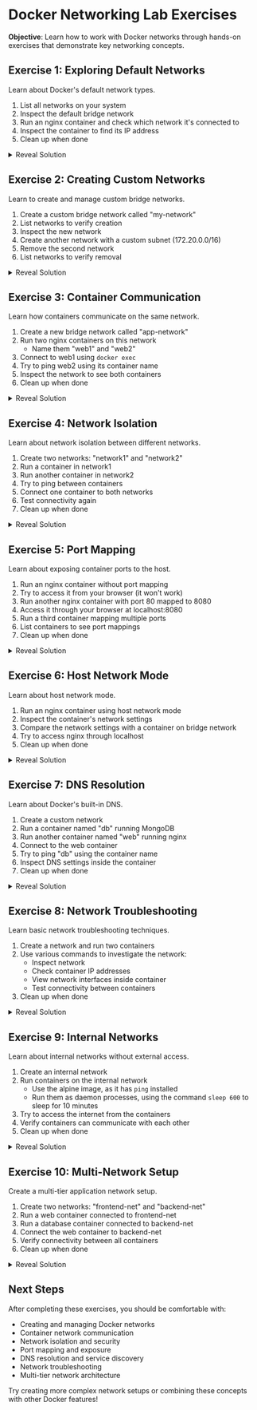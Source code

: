 # Docker Networking Lab Exercises

__Objective__: Learn how to work with Docker networks through hands-on exercises that demonstrate key networking concepts.

## Exercise 1: Exploring Default Networks
Learn about Docker's default network types.

1. List all networks on your system
2. Inspect the default bridge network
3. Run an nginx container and check which network it's connected to
4. Inspect the container to find its IP address
5. Clean up when done

<details>
<summary>Reveal Solution</summary>

```bash
# List all networks
docker network ls

# Inspect bridge network
docker network inspect bridge

# Run container
docker run -d --name web1 nginx

# Check container's network
docker inspect web1 | grep -A 10 "Networks"

# Clean up
docker stop web1
docker rm web1
```
</details>

## Exercise 2: Creating Custom Networks
Learn to create and manage custom bridge networks.

1. Create a custom bridge network called "my-network"
2. List networks to verify creation
3. Inspect the new network
4. Create another network with a custom subnet (172.20.0.0/16)
5. Remove the second network
6. List networks to verify removal

<details>
<summary>Reveal Solution</summary>

```bash
# Create custom network
docker network create my-network

# List networks
docker network ls

# Inspect network
docker network inspect my-network

# Create network with custom subnet
docker network create --subnet=172.20.0.0/16 custom-subnet

# Remove network
docker network rm custom-subnet

# Verify removal
docker network ls
```
</details>

## Exercise 3: Container Communication
Learn how containers communicate on the same network.

1. Create a new bridge network called "app-network"
2. Run two nginx containers on this network
   - Name them "web1" and "web2"
3. Connect to web1 using `docker exec`
4. Try to ping web2 using its container name
5. Inspect the network to see both containers
6. Clean up when done

<details>
<summary>Reveal Solution</summary>

```bash
# Create network
docker network create app-network

# Run containers
docker run -d --name web1 --network app-network nginx
docker run -d --name web2 --network app-network nginx

# Connect to web1 and ping web2
docker exec -it web1 apt-get update
docker exec -it web1 apt-get install -y iputils-ping
docker exec -it web1 ping web2

# Inspect network
docker network inspect app-network

# Clean up
docker stop web1 web2
docker rm web1 web2
docker network rm app-network
```
</details>

## Exercise 4: Network Isolation
Learn about network isolation between different networks.

1. Create two networks: "network1" and "network2"
2. Run a container in network1
3. Run another container in network2
4. Try to ping between containers
5. Connect one container to both networks
6. Test connectivity again
7. Clean up when done

<details>
<summary>Reveal Solution</summary>

```bash
# Create networks
docker network create network1
docker network create network2

# Run containers
docker run -d --name container1 --network network1 nginx
docker run -d --name container2 --network network2 nginx

# Try to ping (will fail)
docker exec -it container1 apt-get update
docker exec -it container1 apt-get install -y iputils-ping
docker exec -it container1 ping container2

# Connect container1 to network2
docker network connect network2 container1

# Try ping again
docker exec -it container1 ping container2

# Clean up
docker stop container1 container2
docker rm container1 container2
docker network rm network1 network2
```
</details>

## Exercise 5: Port Mapping
Learn about exposing container ports to the host.

1. Run an nginx container without port mapping
2. Try to access it from your browser (it won't work)
3. Run another nginx container with port 80 mapped to 8080
4. Access it through your browser at localhost:8080
5. Run a third container mapping multiple ports
6. List containers to see port mappings
7. Clean up when done

<details>
<summary>Reveal Solution</summary>

```bash
# Run container without port mapping
docker run -d --name web1 nginx

# Run container with port mapping
docker run -d --name web2 -p 8080:80 nginx

# Run container with multiple port mappings
docker run -d --name web3 -p 8081:80 -p 8443:443 nginx

# List containers
docker ps

# Clean up
docker stop web1 web2 web3
docker rm web1 web2 web3
```
</details>

## Exercise 6: Host Network Mode
Learn about host network mode.

1. Run an nginx container using host network mode
2. Inspect the container's network settings
3. Compare the network settings with a container on bridge network
4. Try to access nginx through localhost
5. Clean up when done

<details>
<summary>Reveal Solution</summary>

```bash
# Run container with host network
docker run -d --name host-nginx --network host nginx

# Inspect container
docker inspect host-nginx

# Run and inspect bridge container
docker run -d --name bridge-nginx nginx
docker inspect bridge-nginx

# Clean up
docker stop host-nginx bridge-nginx
docker rm host-nginx bridge-nginx
```
</details>

## Exercise 7: DNS Resolution
Learn about Docker's built-in DNS.

1. Create a custom network
2. Run a container named "db" running MongoDB
3. Run another container named "web" running nginx
4. Connect to the web container
5. Try to ping "db" using the container name
6. Inspect DNS settings inside the container
7. Clean up when done

<details>
<summary>Reveal Solution</summary>

```bash
# Create network
docker network create app-net

# Run containers
docker run -d --name db --network app-net mongo
docker run -d --name web --network app-net nginx

# Test DNS resolution
docker exec -it web apt-get update
docker exec -it web apt-get install -y iputils-ping
docker exec -it web ping db

# Check DNS settings
docker exec -it web cat /etc/resolv.conf

# Clean up
docker stop db web
docker rm db web
docker network rm app-net
```
</details>

## Exercise 8: Network Troubleshooting
Learn basic network troubleshooting techniques.

1. Create a network and run two containers
2. Use various commands to investigate the network:
   - Inspect network
   - Check container IP addresses
   - View network interfaces inside container
   - Test connectivity between containers
3. Clean up when done

<details>
<summary>Reveal Solution</summary>

```bash
# Create network and containers
docker network create trouble-net
docker run -d --name cont1 --network trouble-net nginx
docker run -d --name cont2 --network trouble-net nginx

# Inspect network
docker network inspect trouble-net

# Check container IP
docker inspect -f '{{range .NetworkSettings.Networks}}{{.IPAddress}}{{end}}' cont1

# View network interfaces
docker exec -it cont1 apt-get update
docker exec -it cont1 apt-get install -y iproute2
docker exec -it cont1 ip addr

# Test connectivity
docker exec -it cont1 apt-get install -y iputils-ping
docker exec -it cont1 ping cont2

# Clean up
docker stop cont1 cont2
docker rm cont1 cont2
docker network rm trouble-net
```
</details>

## Exercise 9: Internal Networks
Learn about internal networks without external access.

1. Create an internal network
2. Run containers on the internal network
    - Use the alpine image, as it has `ping` installed
    - Run them as daemon processes, using the command `sleep 600` to sleep for 10 minutes
3. Try to access the internet from the containers
4. Verify containers can communicate with each other
5. Clean up when done

<details>
<summary>Reveal Solution</summary>

```bash
# Create internal network
docker network create --internal internal-net

# Run containers
docker run -d --rm --name internal1 --network internal-net alpine sleep 600
docker run -d --rm --name internal2 --network internal-net alpine sleep 600

# Try internet access from within containers (should fail)
docker exec -it internal1 ping google.com

# Test internal communication
docker exec -it internal1 ping internal2

# Clean up
docker stop internal1 internal2
docker rm internal1 internal2
docker network rm internal-net
```
</details>

## Exercise 10: Multi-Network Setup
Create a multi-tier application network setup.

1. Create two networks: "frontend-net" and "backend-net"
2. Run a web container connected to frontend-net
3. Run a database container connected to backend-net
4. Connect the web container to backend-net
5. Verify connectivity between all containers
6. Clean up when done

<details>
<summary>Reveal Solution</summary>

```bash
# Create networks
docker network create frontend-net
docker network create backend-net

# Run containers
docker run -d --name webapp --network frontend-net nginx
docker run -d --name database --network backend-net mongo

# Connect webapp to backend
docker network connect backend-net webapp

# Test connectivity
docker exec -it webapp apt-get update
docker exec -it webapp apt-get install -y iputils-ping
docker exec -it webapp ping database

# Clean up
docker stop webapp database
docker rm webapp database
docker network rm frontend-net backend-net
```
</details>

## Next Steps
After completing these exercises, you should be comfortable with:
- Creating and managing Docker networks
- Container network communication
- Network isolation and security
- Port mapping and exposure
- DNS resolution and service discovery
- Network troubleshooting
- Multi-tier network architecture

Try creating more complex network setups or combining these concepts with other Docker features! 